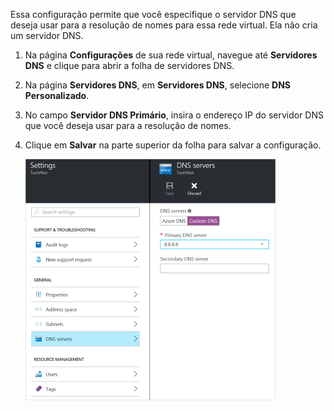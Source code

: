 Essa configuração permite que você especifique o servidor DNS que deseja usar para a resolução de nomes para essa rede virtual. Ela não cria um servidor DNS.

1. Na página **Configurações** de sua rede virtual, navegue até **Servidores DNS** e clique para abrir a folha de servidores DNS.
2. Na página **Servidores DNS**, em **Servidores DNS**, selecione **DNS Personalizado**.
3. No campo **Servidor DNS Primário**, insira o endereço IP do servidor DNS que você deseja usar para a resolução de nomes.
4. Clique em **Salvar** na parte superior da folha para salvar a configuração.

	![DNS personalizado](./media/vpn-gateway-add-dns-rm-portal/customdns400.png)

<!---HONumber=AcomDC_0406_2016-->